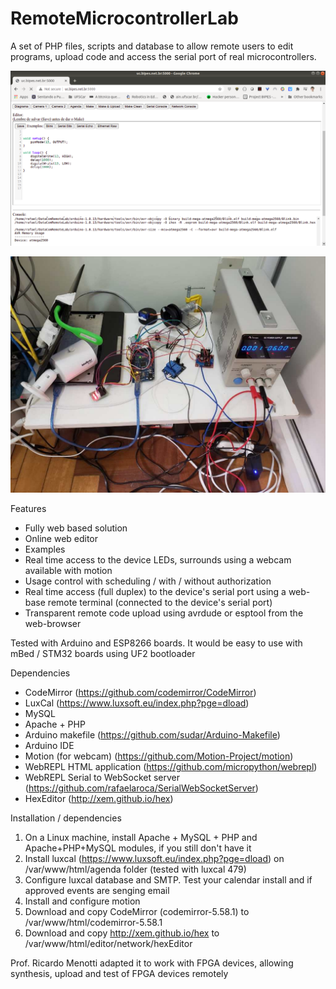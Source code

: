 # RemoteMicrocontrollerLab
A set of PHP files, scripts and database to allow remote users to edit programs, upload code and access the serial port of real microcontrollers.

![Screenshot](remoteLab.png)


![Setup](labremoto-mar-2021.jpeg)


Features
- Fully web based solution
- Online web editor
- Examples
- Real time access to the device LEDs, surrounds using a webcam available with motion
- Usage control with scheduling / with / without authorization
- Real time access (full duplex) to the device's serial port using a web-base remote terminal (connected to the device's serial port)
- Transparent remote code upload using avrdude or esptool from the web-browser

Tested with Arduino and ESP8266 boards. It would be easy to use with mBed / STM32 boards using UF2 bootloader

Dependencies
- CodeMirror (https://github.com/codemirror/CodeMirror)
- LuxCal (https://www.luxsoft.eu/index.php?pge=dload)
- MySQL
- Apache + PHP
- Arduino makefile (https://github.com/sudar/Arduino-Makefile)
- Arduino IDE
- Motion (for webcam) (https://github.com/Motion-Project/motion)
- WebREPL HTML application (https://github.com/micropython/webrepl)
- WebREPL Serial to WebSocket server (https://github.com/rafaelaroca/SerialWebSocketServer)
- HexEditor (http://xem.github.io/hex)

Installation / dependencies
1. On a Linux machine, install Apache + MySQL + PHP and Apache+PHP+MySQL modules, if you still don't have it
2. Install luxcal (https://www.luxsoft.eu/index.php?pge=dload) on /var/www/html/agenda folder (tested with luxcal 479)
3. Configure luxcal database and SMTP. Test your calendar install and if approved events are senging email
4. Install and configure motion
5. Download and copy CodeMirror (codemirror-5.58.1) to /var/www/html/codemirror-5.58.1
6. Download and copy http://xem.github.io/hex to /var/www/html/editor/network/hexEditor

Prof. Ricardo Menotti adapted it to work with FPGA devices, allowing synthesis, upload and test of FPGA devices remotely


